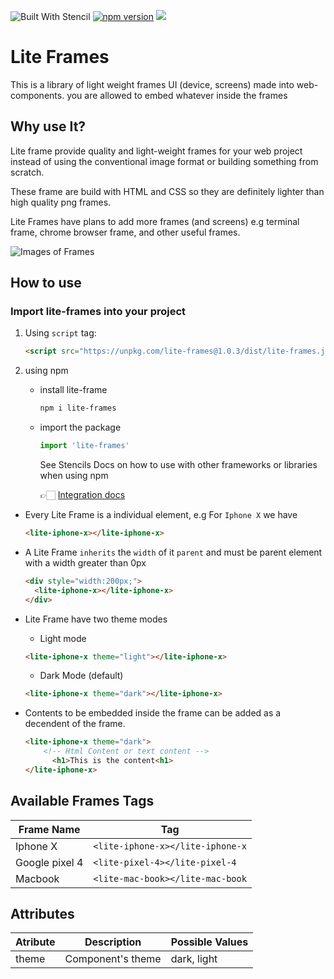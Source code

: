 ![Built With Stencil](https://img.shields.io/badge/-Built%20With%20Stencil-16161d.svg?logo=data%3Aimage%2Fsvg%2Bxml%3Bbase64%2CPD94bWwgdmVyc2lvbj0iMS4wIiBlbmNvZGluZz0idXRmLTgiPz4KPCEtLSBHZW5lcmF0b3I6IEFkb2JlIElsbHVzdHJhdG9yIDE5LjIuMSwgU1ZHIEV4cG9ydCBQbHVnLUluIC4gU1ZHIFZlcnNpb246IDYuMDAgQnVpbGQgMCkgIC0tPgo8c3ZnIHZlcnNpb249IjEuMSIgaWQ9IkxheWVyXzEiIHhtbG5zPSJodHRwOi8vd3d3LnczLm9yZy8yMDAwL3N2ZyIgeG1sbnM6eGxpbms9Imh0dHA6Ly93d3cudzMub3JnLzE5OTkveGxpbmsiIHg9IjBweCIgeT0iMHB4IgoJIHZpZXdCb3g9IjAgMCA1MTIgNTEyIiBzdHlsZT0iZW5hYmxlLWJhY2tncm91bmQ6bmV3IDAgMCA1MTIgNTEyOyIgeG1sOnNwYWNlPSJwcmVzZXJ2ZSI%2BCjxzdHlsZSB0eXBlPSJ0ZXh0L2NzcyI%2BCgkuc3Qwe2ZpbGw6I0ZGRkZGRjt9Cjwvc3R5bGU%2BCjxwYXRoIGNsYXNzPSJzdDAiIGQ9Ik00MjQuNywzNzMuOWMwLDM3LjYtNTUuMSw2OC42LTkyLjcsNjguNkgxODAuNGMtMzcuOSwwLTkyLjctMzAuNy05Mi43LTY4LjZ2LTMuNmgzMzYuOVYzNzMuOXoiLz4KPHBhdGggY2xhc3M9InN0MCIgZD0iTTQyNC43LDI5Mi4xSDE4MC40Yy0zNy42LDAtOTIuNy0zMS05Mi43LTY4LjZ2LTMuNkgzMzJjMzcuNiwwLDkyLjcsMzEsOTIuNyw2OC42VjI5Mi4xeiIvPgo8cGF0aCBjbGFzcz0ic3QwIiBkPSJNNDI0LjcsMTQxLjdIODcuN3YtMy42YzAtMzcuNiw1NC44LTY4LjYsOTIuNy02OC42SDMzMmMzNy45LDAsOTIuNywzMC43LDkyLjcsNjguNlYxNDEuN3oiLz4KPC9zdmc%2BCg%3D%3D&colorA=16161d&style=flat-square)
[![npm version](https://badge.fury.io/js/lite-frames.svg)](https://badge.fury.io/js/lite-frames)
[![](https://data.jsdelivr.com/v1/package/npm/lite-frames/badge)](https://www.jsdelivr.com/package/npm/lite-frames)

# Lite Frames

This is a library of light weight frames UI (device, screens) made into web-components. you are allowed to embed whatever inside the frames

## Why use It?

Lite frame provide quality and light-weight frames for your web project instead of using the conventional image format or building something from scratch.

These frame are build with HTML and CSS so they are definitely lighter than high quality png frames.

Lite Frames have plans to add more frames (and screens) e.g terminal frame, chrome browser frame, and other useful frames.

![Images of Frames](https://github.com/Marvinified/lite-frames/blob/master/available.png?raw=true)

## How to use

### Import lite-frames into your project

1.  Using `script` tag:

    ```html
    <script src="https://unpkg.com/lite-frames@1.0.3/dist/lite-frames.js"></script>
    ```

2. using npm

    - install lite-frame

      ```sh
      npm i lite-frames
      ```

    - import the package

      ```js
      import 'lite-frames'
      ```

      See Stencils Docs on how to use with other frameworks or libraries when using npm

      👉🏻 [Integration docs](https://stenciljs.com/docs/overview)


- Every Lite Frame is a individual element, e.g For `Iphone X` we have

  ```html
  <lite-iphone-x></lite-iphone-x>
  ```

- A Lite Frame `inherits` the `width` of it `parent` and must be parent element with a width greater than 0px

  ```html
  <div style="width:200px;">
    <lite-iphone-x></lite-iphone-x>
  </div>
  ```

- Lite Frame have two theme modes

  - Light mode

  ```html
  <lite-iphone-x theme="light"></lite-iphone-x>
  ```

  - Dark Mode (default)

  ```html
  <lite-iphone-x theme="dark"></lite-iphone-x>
  ```

- Contents to be embedded inside the frame can be added as a decendent of the frame.
  ```html
  <lite-iphone-x theme="dark">
      <!-- Html Content or text content -->
        <h1>This is the content<h1>
  </lite-iphone-x>
  ```

## Available Frames Tags

| Frame Name     | Tag                              |
| -------------- | -------------------------------- |
| Iphone X       | `<lite-iphone-x></lite-iphone-x` |
| Google pixel 4 | `<lite-pixel-4></lite-pixel-4`   |
| Macbook        | `<lite-mac-book></lite-mac-book` |

## Attributes

| Atribute | Description       | Possible Values |
| -------- | ----------------- | --------------- |
| theme    | Component's theme | dark, light     |
